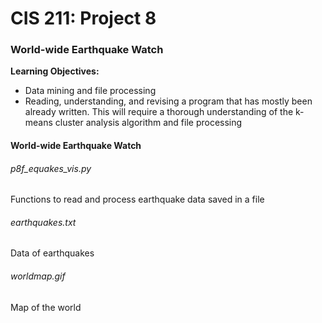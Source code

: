 # CIS 211: Project 8
### World-wide Earthquake Watch

**Learning Objectives:**
- Data mining and file processing
- Reading, understanding, and revising a program that has mostly been already written. This
will require a thorough understanding of the k-means cluster analysis algorithm and file
processing

#### World-wide Earthquake Watch
###### p8f_equakes_vis.py
Functions to read and process earthquake data saved in a file
###### earthquakes.txt
Data of earthquakes
###### worldmap.gif
Map of the world

